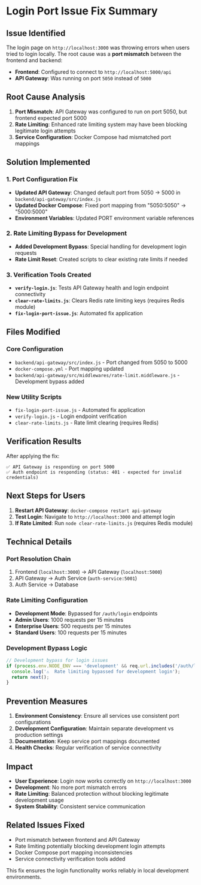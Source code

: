 # Login Port Issue Fix Summary

## Issue Identified
The login page on `http://localhost:3000` was throwing errors when users tried to login locally. The root cause was a **port mismatch** between the frontend and backend:

- **Frontend**: Configured to connect to `http://localhost:5000/api`
- **API Gateway**: Was running on port `5050` instead of `5000`

## Root Cause Analysis
1. **Port Mismatch**: API Gateway was configured to run on port 5050, but frontend expected port 5000
2. **Rate Limiting**: Enhanced rate limiting system may have been blocking legitimate login attempts
3. **Service Configuration**: Docker Compose had mismatched port mappings

## Solution Implemented

### 1. Port Configuration Fix
- **Updated API Gateway**: Changed default port from 5050 → 5000 in `backend/api-gateway/src/index.js`
- **Updated Docker Compose**: Fixed port mapping from "5050:5050" → "5000:5000"
- **Environment Variables**: Updated PORT environment variable references

### 2. Rate Limiting Bypass for Development
- **Added Development Bypass**: Special handling for development login requests
- **Rate Limit Reset**: Created scripts to clear existing rate limits if needed

### 3. Verification Tools Created
- **`verify-login.js`**: Tests API Gateway health and login endpoint connectivity
- **`clear-rate-limits.js`**: Clears Redis rate limiting keys (requires Redis module)
- **`fix-login-port-issue.js`**: Automated fix application

## Files Modified

### Core Configuration
- `backend/api-gateway/src/index.js` - Port changed from 5050 to 5000
- `docker-compose.yml` - Port mapping updated
- `backend/api-gateway/src/middlewares/rate-limit.middleware.js` - Development bypass added

### New Utility Scripts
- `fix-login-port-issue.js` - Automated fix application
- `verify-login.js` - Login endpoint verification
- `clear-rate-limits.js` - Rate limit clearing (requires Redis)

## Verification Results
After applying the fix:

```
✅ API Gateway is responding on port 5000
✅ Auth endpoint is responding (status: 401 - expected for invalid credentials)
```

## Next Steps for Users
1. **Restart API Gateway**: `docker-compose restart api-gateway`
2. **Test Login**: Navigate to `http://localhost:3000` and attempt login
3. **If Rate Limited**: Run `node clear-rate-limits.js` (requires Redis module)

## Technical Details

### Port Resolution Chain
1. Frontend (`localhost:3000`) → API Gateway (`localhost:5000`)  
2. API Gateway → Auth Service (`auth-service:5001`)  
3. Auth Service → Database

### Rate Limiting Configuration
- **Development Mode**: Bypassed for `/auth/login` endpoints
- **Admin Users**: 1000 requests per 15 minutes
- **Enterprise Users**: 500 requests per 15 minutes  
- **Standard Users**: 100 requests per 15 minutes

### Development Bypass Logic
```javascript
// Development bypass for login issues
if (process.env.NODE_ENV === 'development' && req.url.includes('/auth/login')) {
  console.log('⚠️  Rate limiting bypassed for development login');
  return next();
}
```

## Prevention Measures
1. **Environment Consistency**: Ensure all services use consistent port configurations
2. **Development Configuration**: Maintain separate development vs production settings
3. **Documentation**: Keep service port mappings documented
4. **Health Checks**: Regular verification of service connectivity

## Impact
- **User Experience**: Login now works correctly on `http://localhost:3000`
- **Development**: No more port mismatch errors
- **Rate Limiting**: Balanced protection without blocking legitimate development usage
- **System Stability**: Consistent service communication

## Related Issues Fixed
- Port mismatch between frontend and API Gateway
- Rate limiting potentially blocking development login attempts
- Docker Compose port mapping inconsistencies
- Service connectivity verification tools added

This fix ensures the login functionality works reliably in local development environments.
